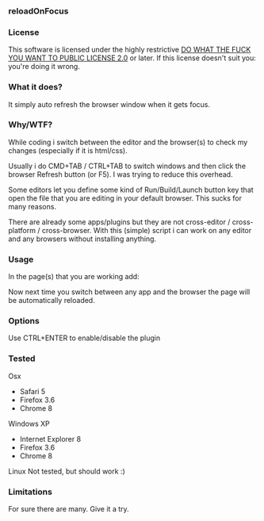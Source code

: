 ### reloadOnFocus ###


### License ###
This software is licensed under the highly restrictive <a href="http://en.wikipedia.org/wiki/WTFPL">DO WHAT THE FUCK YOU WANT TO PUBLIC LICENSE 2.0</a> or later.
If this license doesn't suit you: you're doing it wrong.


### What it does? ###
It simply auto refresh the browser window when it gets focus.


### Why/WTF? ###
While coding i switch between the editor and the browser(s) to check my changes (especially if it is html/css).

Usually i do CMD+TAB / CTRL+TAB to switch windows and then click the browser
Refresh button (or F5).
I was trying to reduce this overhead.

Some editors let you define some kind of Run/Build/Launch button key that open the file that you are editing
in your default browser.
This sucks for many reasons.

There are already some apps/plugins but they are not cross-editor / cross-platform / cross-browser.
With this (simple) script i can work on any editor and any browsers without installing anything.


### Usage ###
In the page(s) that you are working add:
    <script type="text/javascript" src="http://os.hugorodrigues.com/reloadOnFocus.js"></script>

Now next time you switch between any app and the browser the page will be automatically reloaded.


### Options ###
Use CTRL+ENTER to enable/disable the plugin




### Tested ###
Osx
* Safari 5
* Firefox 3.6
* Chrome 8

Windows XP
* Internet Explorer 8
* Firefox 3.6
* Chrome 8

Linux
Not tested, but should work :)


### Limitations ###
For sure there are many. Give it a try.

